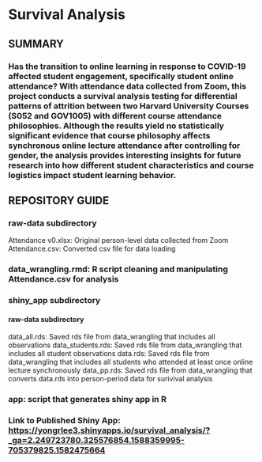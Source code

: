 # Survival Analysis

## SUMMARY
### Has the transition to online learning in response to COVID-19 affected student engagement, specifically student online attendance? With attendance data collected from Zoom, this project conducts a survival analysis testing for differential patterns of attrition between two Harvard University Courses (S052 and GOV1005) with different course attendance philosophies.  Although the results yield no statistically significant evidence that course philosophy affects synchronous online lecture attendance after controlling for gender, the analysis provides interesting insights for future research into how different student characteristics and course logistics impact student learning behavior.

## REPOSITORY GUIDE
### raw-data subdirectory
Attendance v0.xlsx: Original person-level data collected from Zoom
Attendance.csv: Converted csv file for data loading
### data_wrangling.rmd: R script cleaning and manipulating Attendance.csv for analysis
### shiny_app subdirectory
#### raw-data subdirectory
data_all.rds: Saved rds file from data_wrangling that includes all observations
data_students.rds: Saved rds file from data_wrangling that includes all student observations
data.rds: Saved rds file from data_wrangling that includes all students who attended at least once online lecture synchronously
data_pp.rds: Saved rds file from data_wrangling that converts data.rds into person-period data for surivival analysis
### app: script that generates shiny app in R

### Link to Published Shiny App: https://yongrlee3.shinyapps.io/survival_analysis/?_ga=2.249723780.325576854.1588359995-705379825.1582475664
